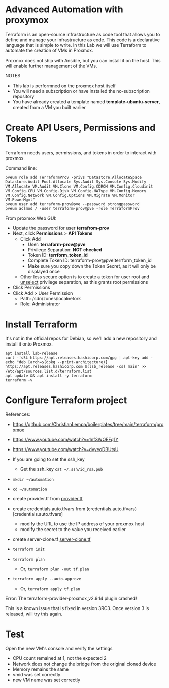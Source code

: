 # Advanced Automation with proxymox
Terraform is an open-source infrastructure as code tool that allows you to define and manage your infrastructure as code. This code is a declarative language that is simple to write. In this Lab we will use Terraform to automate the creation of VMs in Proxmox.

Proxmox does not ship with Ansible, but you can install it on the host. This will enable further management of the VMs.

NOTES
- This lab is performned on the proxmox host itself
- You will need a subscription or have installed the no-subscription repository
- You have already created a template named **template-ubuntu-server**, created from a VM you built earlier

# Create API Users, Permissions and Tokens
Terraform needs users, permissions, and tokens in order to interact with proxmox.

Command line:
~~~
pveum role add TerraformProv -privs "Datastore.AllocateSpace Datastore.Audit Pool.Allocate Sys.Audit Sys.Console Sys.Modify VM.Allocate VM.Audit VM.Clone VM.Config.CDROM VM.Config.Cloudinit VM.Config.CPU VM.Config.Disk VM.Config.HWType VM.Config.Memory VM.Config.Network VM.Config.Options VM.Migrate VM.Monitor VM.PowerMgmt"
pveum user add terraform-prov@pve --password strongpassword
pveum aclmod / -user terraform-prov@pve -role TerraformProv
~~~

From proxmox Web GUI:
- Update the password for user **terrafrom-prov**
- Next, click **Permissions** > **API Tokens**
  - Click Add
    - User: **terraform-prov@pve**
    - Privilege Separation: **NOT checked**
    - Token ID: **terrform_token_id**
    - Complete Token ID: terraform-prov@pve!terrform_token_id
    - Make sure you copy down the Token Secret, as it will only be displayed once
  - Other less secure option is to create a token for user root and <ins>unselect</ins> privilege separation, as this grants root permissions
- Click Permissions
- Click Add > User Permission
  - Path: /sdn/zones/localnetork
  - Role: Administrator

# Install Terraform
It's not in the official repos for Debian, so we’ll add a new repository and install it onto Proxmox.

~~~
apt install lsb-release
curl -fsSL https://apt.releases.hashicorp.com/gpg | apt-key add -
echo "deb [arch=$(dpkg --print-architecture)] https://apt.releases.hashicorp.com $(lsb_release -cs) main" >> /etc/apt/sources.list.d/terraform.list
apt update && apt install -y terraform
terraform -v
~~~

# Configure Terraform project
References:
- https://github.com/ChristianLempa/boilerplates/tree/main/terraform/proxmox
- https://www.youtube.com/watch?v=1nf3WOEFq1Y
- https://www.youtube.com/watch?v=dvyeoDBUtsU

- If you are going to set the ssh_key
  - Get the ssh_key `cat ~/.ssh/id_rsa.pub`
- `mkdir ~/automation`
- `cd ~/automation`
- create provider.tf from [provider.tf](provider.tf)
- create credentials.auto.tfvars from (credentials.auto.tfvars)[credentials.auto.tfvars]
  - modify the URL to use the IP address of your proxmox host
  - modify the secret to the value you received earlier
- create server-clone.tf [server-clone.tf](server-clone.tf)
- `terraform init`
- `terraform plan`
  - Or, `terraform plan -out tf.plan`
- `terraform apply --auto-approve`
  - Or, `terraform apply tf.plan`

Error: The terraform-provider-proxmox_v2.9.14 plugin crashed!

This is a known issue that is fixed in version 3RC3. Once version 3 is released, will try this again.

# Test
Open the new VM's console and verify the settings
- CPU count remained at 1, not the expected 2
- Network does not change the bridge from the original cloned device
- Memory remains the same
- vmid was set correctly
- new VM name was set correctly
